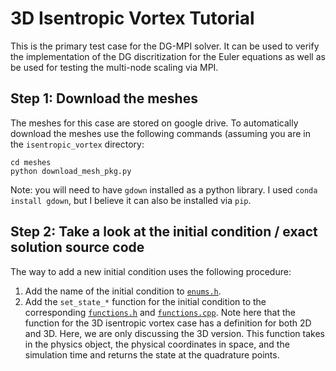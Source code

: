 # 3D Isentropic Vortex Tutorial

This is the primary test case for the DG-MPI solver. It can be used to verify the implementation of the DG discritization for the Euler equations as well as be used for testing the multi-node scaling via MPI.

## Step 1: Download the meshes

The meshes for this case are stored on google drive. To automatically download the meshes use the following commands (assuming you are in the `isentropic_vortex` directory:

   ```
   cd meshes
   python download_mesh_pkg.py
   ```
Note: you will need to have `gdown` installed as a python library. I used `conda install gdown`, but I believe it can also be installed via `pip`.

## Step 2: Take a look at the initial condition / exact solution source code

The way to add a new initial condition uses the following procedure:
1. Add the name of the initial condition to [`enums.h`](https://github.com/IhmeGroup/DG-MPI/blob/1ba02e31faf8be06967b9f7b3fc03d46d998075d/src/common/enums.h#L93).
2. Add the `set_state_*` function for the initial condition to the corresponding [`functions.h`](https://github.com/IhmeGroup/DG-MPI/blob/1ba02e31faf8be06967b9f7b3fc03d46d998075d/src/physics/euler/functions.h#L36) and [`functions.cpp`](https://github.com/IhmeGroup/DG-MPI/blob/1ba02e31faf8be06967b9f7b3fc03d46d998075d/src/physics/euler/functions.cpp#L147). Note here that the function for the 3D isentropic vortex case has a definition for both 2D and 3D. Here, we are only discussing the 3D version. This function takes in the physics object, the physical coordinates in space, and the simulation time and returns the state at the quadrature points.
